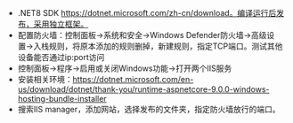 + .NET8 SDK https://dotnet.microsoft.com/zh-cn/download。编译运行后发布，采用独立框架。
+ 配置防火墙：控制面板->系统和安全->Windows Defender防火墙->高级设置->入栈规则，将原本添加的规则删掉，新建规则，指定TCP端口。测试其他设备能否通过ip:port访问
+ 控制面板->程序->启用或关闭Windows功能->打开两个IIS服务
+ 安装相关环境：https://dotnet.microsoft.com/en-us/download/dotnet/thank-you/runtime-aspnetcore-9.0.0-windows-hosting-bundle-installer
+ 搜索IIS manager，添加网站，选择发布的文件夹，指定防火墙放行的端口。